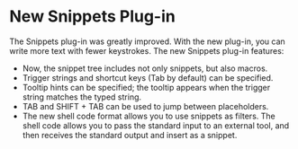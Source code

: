 # New Snippets Plug-in

The Snippets plug-in was greatly improved. With the new plug-in, you can write more text with fewer keystrokes. The new Snippets plug-in features:

- Now, the snippet tree includes not only snippets, but also macros.
- Trigger strings and shortcut keys (Tab by default) can be specified.
- Tooltip hints can be specified; the tooltip appears when the trigger string matches the typed string.
- TAB and SHIFT + TAB can be used to jump between placeholders.
- The new shell code format allows you to use snippets as filters. The shell code allows you to pass the standard input to an external tool, and then receives the standard output and insert as a snippet.
